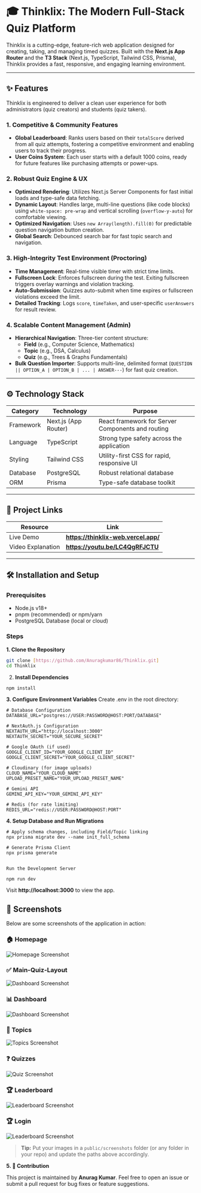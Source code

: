 # 🎓 Thinklix: The Modern Full-Stack Quiz Platform

Thinklix is a cutting-edge, feature-rich web application designed for creating, taking, and managing timed quizzes. Built with the **Next.js App Router** and the **T3 Stack** (Next.js, TypeScript, Tailwind CSS, Prisma), Thinklix provides a fast, responsive, and engaging learning environment.

---

## ✨ Features

Thinklix is engineered to deliver a clean user experience for both administrators (quiz creators) and students (quiz takers).

### 1. Competitive & Community Features
- **Global Leaderboard**: Ranks users based on their `totalScore` derived from all quiz attempts, fostering a competitive environment and enabling users to track their progress.
- **User Coins System**: Each user starts with a default 1000 coins, ready for future features like purchasing attempts or power-ups.

### 2. Robust Quiz Engine & UX
- **Optimized Rendering**: Utilizes Next.js Server Components for fast initial loads and type-safe data fetching.
- **Dynamic Layout**: Handles large, multi-line questions (like code blocks) using `white-space: pre-wrap` and vertical scrolling (`overflow-y-auto`) for comfortable viewing.
- **Optimized Navigation**: Uses `new Array(length).fill(0)` for predictable question navigation button creation.
- **Global Search**: Debounced search bar for fast topic search and navigation.

### 3. High-Integrity Test Environment (Proctoring)
- **Time Management**: Real-time visible timer with strict time limits.
- **Fullscreen Lock**: Enforces fullscreen during the test. Exiting fullscreen triggers overlay warnings and violation tracking.
- **Auto-Submission**: Quizzes auto-submit when time expires or fullscreen violations exceed the limit.
- **Detailed Tracking**: Logs `score`, `timeTaken`, and user-specific `userAnswers` for result review.

### 4. Scalable Content Management (Admin)
- **Hierarchical Navigation**: Three-tier content structure:
  - **Field** (e.g., Computer Science, Mathematics)
  - **Topic** (e.g., DSA, Calculus)
  - **Quiz** (e.g., Trees & Graphs Fundamentals)
- **Bulk Question Importer**: Supports multi-line, delimited format (`QUESTION || OPTION_A | OPTION_B | ... | ANSWER---`) for fast quiz creation.

---

## ⚙️ Technology Stack

| Category    | Technology        | Purpose                                                 |
|------------|-----------------|---------------------------------------------------------|
| Framework  | Next.js (App Router) | React framework for Server Components and routing      |
| Language   | TypeScript       | Strong type safety across the application             |
| Styling    | Tailwind CSS     | Utility-first CSS for rapid, responsive UI            |
| Database   | PostgreSQL       | Robust relational database                             |
| ORM        | Prisma           | Type-safe database toolkit                              |

---

## 🔗 Project Links

| Resource          | Link |
|------------------|------|
| Live Demo        | **https://thinklix-web.vercel.app/** |
| Video Explanation| **https://youtu.be/LC4QgRFJCTU**    |

---

## 🛠️ Installation and Setup

### Prerequisites
- Node.js v18+
- pnpm (recommended) or npm/yarn
- PostgreSQL Database (local or cloud)

### Steps

**1. Clone the Repository**
```bash
git clone [https://github.com/Anuragkumar86/Thinklix.git]
cd Thinklix
```

2. **Install Dependencies**
```
npm install
```

**3. Configure Environment Variables**
Create .env in the root directory:
```
# Database Configuration
DATABASE_URL="postgres://USER:PASSWORD@HOST:PORT/DATABASE"

# NextAuth.js Configuration
NEXTAUTH_URL="http://localhost:3000"
NEXTAUTH_SECRET="YOUR_SECURE_SECRET"

# Google OAuth (if used)
GOOGLE_CLIENT_ID="YOUR_GOOGLE_CLIENT_ID"
GOOGLE_CLIENT_SECRET="YOUR_GOOGLE_CLIENT_SECRET"

# Cloudinary (for image uploads)
CLOUD_NAME="YOUR_CLOUD_NAME"
UPLOAD_PRESET_NAME="YOUR_UPLOAD_PRESET_NAME"

# Gemini API
GEMINI_API_KEY="YOUR_GEMINI_API_KEY"

# Redis (for rate limiting)
REDIS_URL="redis://USER:PASSWORD@HOST:PORT"
```


**4.  Setup Database and Run Migrations**
```
# Apply schema changes, including Field/Topic linking
npx prisma migrate dev --name init_full_schema

# Generate Prisma Client
npx prisma generate


Run the Development Server

npm run dev
```

Visit **http://localhost:3000**
 to view the app.

## 📸 Screenshots

Below are some screenshots of the application in action:

### 🏠 Homepage  
![Homepage Screenshot](./public/homepage.png)

### ✅ Main-Quiz-Layout  
![Dashboard Screenshot](./public/main_quiz.png)

### 📊 Dashboard  
![Dashboard Screenshot](./public/dashboard.png)

### 📝 Topics  
![Topics Screenshot](./public/all_topics.png)

### ❓ Quizzes  
![Quiz Screenshot](./public/quiz.png)

### 🏆 Leaderboard  
![Leaderboard Screenshot](./public/leaderboard.png)

### 🏆 Login  
![Leaderboard Screenshot](./public/login.png)

> **Tip:** Put your images in a `public/screenshots` folder (or any folder in your repo) and update the paths above accordingly.


**5. 🤝 Contribution**

This project is maintained by **Anurag Kumar**.
Feel free to open an issue or submit a pull request for bug fixes or feature suggestions.
